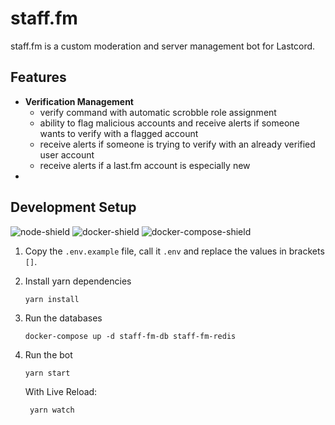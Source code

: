 # staff.fm
staff.fm is a custom moderation and server management bot for Lastcord.

## Features

- **Verification Management**
  - verify command with automatic scrobble role assignment
  - ability to flag malicious accounts and receive alerts if someone wants to verify with a flagged account
  - receive alerts if someone is trying to verify with an already verified user account
  - receive alerts if a last.fm account is especially new
- 

## Development Setup
![node-shield]
![docker-shield]
![docker-compose-shield]

<!-- Image Definitions -->
[docker-shield]: https://img.shields.io/badge/docker->=24.0.7-blue?style=flat&logo=docker
[docker-compose-shield]: https://img.shields.io/badge/docker--compose->=v2.23.3-blue?style=flat&logo=docker
[node-shield]: https://img.shields.io/badge/node--lts-v20.11.0-blue?style=flat&logo=nodedotjs

1. Copy the `.env.example` file, call it `.env` and replace the values in brackets `[]`.
2. Install yarn dependencies
    ```shell
    yarn install
    ```

3. Run the databases

    ```shell
    docker-compose up -d staff-fm-db staff-fm-redis
    ```

4. Run the bot
    ```shell
    yarn start
    ```

    With Live Reload:
    
   ```shell
    yarn watch
    ```
   

